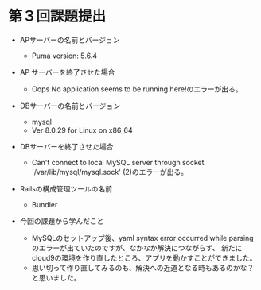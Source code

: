 # 第３回課題提出

- APサーバーの名前とバージョン
  - Puma version: 5.6.4
 
- AP サーバーを終了させた場合
  - Oops No application seems to be running here!のエラーが出る。

- DBサーバーの名前とバージョン
  -  mysql
  -  Ver 8.0.29 for Linux on x86_64

- DBサーバーを終了させた場合
  - Can't connect to local MySQL server through socket '/var/lib/mysql/mysql.sock' (2)のエラーが出る。

- Railsの構成管理ツールの名前
  - Bundler

- 今回の課題から学んだこと
  - MySQLのセットアップ後、yaml syntax error occurred while parsingのエラーが出ていたのですが、なかなか解決につながらず、  新たにcloud9の環境を作り直したところ、アプリを動かすことができました。
  - 思い切って作り直してみるのも、解決への近道となる時もあるのかな？と思いました。
